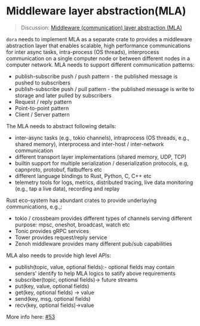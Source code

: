 # Middleware layer abstraction(MLA)
> Discussion: [Middleware (communication) layer abstraction (MLA)](https://github.com/dora-rs/dora/discussions/53)

`dora` needs to implement MLA as a separate crate to provides a middleware abstraction layer that enables scalable, high performance communications for inter async tasks, intra-process (OS threads), interprocess communication on a single computer node or between different nodes in a computer network. MLA needs to support different communication patterns:
- publish-subscribe push / push pattern - the published message is pushed to subscribers
- publish-subscribe push / pull pattern - the published message is write to storage and later pulled by subscribers
- Request / reply pattern
- Point-to-point pattern
- Client / Server pattern

The MLA needs to abstract following details: 

- inter-async tasks (e.g., tokio channels), intraprocess (OS threads, e.g., shared memory), interprocess and inter-host / inter-network communication
- different transport layer implementations (shared memory, UDP, TCP)
- builtin support for multiple serialization / deserialization protocols, e.g, capnproto, protobuf, flatbuffers etc
- different language bindings to Rust, Python, C, C++ etc
- telemetry tools for logs, metrics, distributed tracing, live data monitoring (e.g., tap a live data), recording and replay

Rust eco-system has abundant crates to provide underlaying communications, e.g.,:
- tokio / crossbeam provides different types of channels serving different purpose: mpsc, oneshot, broadcast, watch etc
- Tonic provides gRPC services
- Tower provides request/reply service
- Zenoh middleware provides many different pub/sub capabilities

MLA also needs to provide high level APIs:
- publish(topic, value, optional fields):- optional fields may contain senders' identify to help MLA logics to satify above requirements
- subscriber(topic, optional fields)-> future streams
- put(key, value, optional fields)
- get(key, optional fields) -> value
- send(key, msg, optional fields)
- recv(key, optional fields)->value

More info here: [#53](https://github.com/dora-rs/dora/discussions/53)